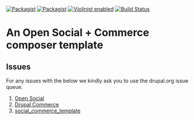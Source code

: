 [![Packagist](https://img.shields.io/packagist/v/signwo/social_commerce_template.svg?maxAge=3600)](https://packagist.org/packages/signwo/social_commerce_template)
[![Packagist](https://img.shields.io/packagist/dt/signwo/social_commerce_template.svg?maxAge=3600)](https://packagist.org/packages/signwo/social_commerce_template)
[![Violinist enabled](https://img.shields.io/badge/violinist-enabled-brightgreen.svg)](https://violinist.io)
[![Build Status](https://travis-ci.com/SignWo/social_commerce_template.svg?branch=master)](https://travis-ci.com/SignWo/social_commerce_template)

# An Open Social + Commerce composer template

## Issues
For any issues with the below we kindly ask you to use the drupal.org issue queue.

1. [Open Social](https://www.drupal.org/project/issues/social)
2. [Drupal Commerce](https://www.drupal.org/project/issues/commerce)
3. [social_commerce_template](https://github.com/SignWo/social_commerce_template/issues)
